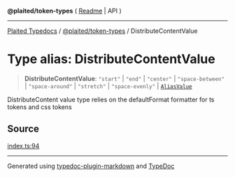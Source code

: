 **@plaited/token-types** ( [Readme](../README.md) \| API )

***

[Plaited Typedocs](../../../modules.md) / [@plaited/token-types](../modules.md) / DistributeContentValue

# Type alias: DistributeContentValue

> **DistributeContentValue**: `"start"` \| `"end"` \| `"center"` \| `"space-between"` \| `"space-around"` \| `"stretch"` \| `"space-evenly"` \| [`AliasValue`](AliasValue.md)

DistributeContent value type relies on the defaultFormat formatter for ts tokens and css tokens

## Source

[index.ts:94](https://github.com/plaited/plaited/blob/b151218/libs/token-types/src/index.ts#L94)

***

Generated using [typedoc-plugin-markdown](https://www.npmjs.com/package/typedoc-plugin-markdown) and [TypeDoc](https://typedoc.org/)
